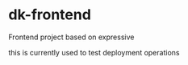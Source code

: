 # dk-frontend
Frontend project based on expressive

this is currently used to test deployment operations
